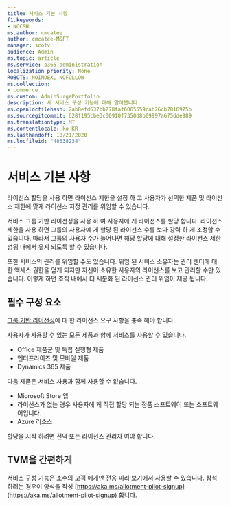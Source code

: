 ```yaml
---
title: 서비스 기본 사항
f1.keywords:
- NOCSH
ms.author: cmcatee
author: cmcatee-MSFT
manager: scotv
audience: Admin
ms.topic: article
ms.service: o365-administration
localization_priority: None
ROBOTS: NOINDEX, NOFOLLOW
ms.collection:
- commerce
ms.custom: AdminSurgePortfolio
description: 새 서비스 구성 기능에 대해 알아봅니다.
ms.openlocfilehash: 2ab8efd637bb278faf6065559cab26cb7016975b
ms.sourcegitcommit: 628f195cbe3c00910f7350d8b09997a675dde989
ms.translationtype: MT
ms.contentlocale: ko-KR
ms.lasthandoff: 10/21/2020
ms.locfileid: "48638234"
---
```

# <a name="allotment-basics"></a>서비스 기본 사항

라이선스 할당을 사용 하면 라이선스 제한을 설정 하 고 사용자가 선택한 제품 및 라이선스 제한에 맞게 라이선스 지정 관리를 위임할 수 있습니다.

서비스 그룹 기반 라이선싱을 사용 하 여 사용자에 게 라이선스를 할당 합니다. 라이선스 제한을 사용 하면 그룹의 사용자에 게 할당 된 라이선스 수를 보다 강력 하 게 조정할 수 있습니다. 따라서 그룹의 사용자 수가 늘어나면 해당 할당에 대해 설정한 라이선스 제한 범위 내에서 유지 되도록 할 수 있습니다.

또한 서비스의 관리를 위임할 수도 있습니다. 위임 된 서비스 소유자는 관리 센터에 대 한 액세스 권한을 얻게 되지만 자신이 소유한 사용자의 라이선스를 보고 관리할 수만 있습니다. 이렇게 하면 조직 내에서 더 세분화 된 라이선스 관리 위임이 제공 됩니다.

## <a name="prerequisites"></a>필수 구성 요소

[그룹 기반 라이선싱](https://docs.microsoft.com/azure/active-directory/fundamentals/active-directory-licensing-whatis-azure-portal#licensing-requirements)에 대 한 라이선스 요구 사항을 충족 해야 합니다.

사용자가 사용할 수 있는 모든 제품과 함께 서비스를 사용할 수 있습니다.

- Office 제품군 및 독립 실행형 제품
- 엔터프라이즈 및 모바일 제품
- Dynamics 365 제품

다음 제품은 서비스 사용과 함께 사용할 수 없습니다.

- Microsoft Store 앱
- 라이선스가 없는 경우 사용자에 게 직접 할당 되는 정품 소프트웨어 또는 소프트웨어입니다.
- Azure 리소스

할당을 시작 하려면 전역 또는 라이선스 관리자 여야 합니다.

## <a name="getting-started"></a>TVM을 간편하게

서비스 구성 기능은 소수의 고객 에게만 전용 미리 보기에서 사용할 수 있습니다. 참석 하려는 경우이 양식을 작성 [https://aka.ms/allotment-pilot-signup](https://aka.ms/allotment-pilot-signup) 합니다.
